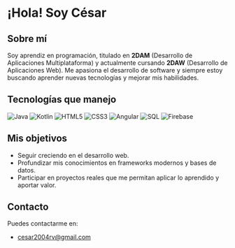 # ¡Hola! Soy César

## Sobre mí
Soy aprendiz en programación, titulado en **2DAM** (Desarrollo de Aplicaciones Multiplataforma) y actualmente cursando **2DAW** (Desarrollo de Aplicaciones Web). Me apasiona el desarrollo de software y siempre estoy buscando aprender nuevas tecnologías y mejorar mis habilidades.

## Tecnologías que manejo

![Java](https://img.shields.io/badge/java-%23ED8B00.svg?style=for-the-badge&logo=java&logoColor=white)
![Kotlin](https://img.shields.io/badge/kotlin-%230095D5.svg?style=for-the-badge&logo=kotlin&logoColor=white)
![HTML5](https://img.shields.io/badge/html5-%23E34F26.svg?style=for-the-badge&logo=html5&logoColor=white)
![CSS3](https://img.shields.io/badge/css3-%231572B6.svg?style=for-the-badge&logo=css3&logoColor=white)
![Angular](https://img.shields.io/badge/angular-%23DD0031.svg?style=for-the-badge&logo=angular&logoColor=white)
![SQL](https://img.shields.io/badge/SQL-%23007ACC.svg?style=for-the-badge&logo=mysql&logoColor=white)
![Firebase](https://img.shields.io/badge/firebase-%23FFCA28.svg?style=for-the-badge&logo=firebase&logoColor=black)

## Mis objetivos
- Seguir creciendo en el desarrollo web.  
- Profundizar mis conocimientos en frameworks modernos y bases de datos.  
- Participar en proyectos reales que me permitan aplicar lo aprendido y aportar valor.

## Contacto
Puedes contactarme en:  
- cesar2004rv@gmail.com
